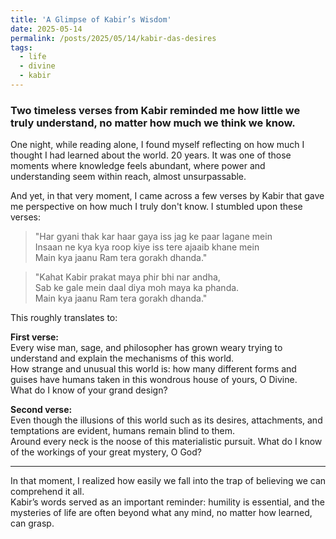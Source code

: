 ```yaml
---
title: 'A Glimpse of Kabir’s Wisdom'
date: 2025-05-14
permalink: /posts/2025/05/14/kabir-das-desires
tags:
  - life
  - divine
  - kabir
---
```


### Two timeless verses from Kabir reminded me how little we truly understand, no matter how much we think we know.

One night, while reading alone, I found myself reflecting on how much I thought I had learned about the world. 20 years. 
It was one of those moments where knowledge feels abundant, where power and understanding seem within reach, almost unsurpassable.

And yet, in that very moment, I came across a few verses by Kabir that gave me perspective on how much I truly don't know.
I stumbled upon these verses:

> "Har gyani thak kar haar gaya iss jag ke paar lagane mein  
> Insaan ne kya kya roop kiye iss tere ajaaib khane mein  
> Main kya jaanu Ram tera gorakh dhanda."

> "Kahat Kabir prakat maya phir bhi nar andha,  
> Sab ke gale mein daal diya moh maya ka phanda.  
> Main kya jaanu Ram tera gorakh dhanda."

This roughly translates to:

**First verse:**  
Every wise man, sage, and philosopher has grown weary trying to understand and explain the mechanisms of this world.  
How strange and unusual this world is: how many different forms and guises have humans taken in this wondrous house of yours, O Divine.  
What do I know of your grand design?

**Second verse:**  
Even though the illusions of this world such as its desires, attachments, and temptations are evident, humans remain blind to them.  
Around every neck is the noose of this materialistic pursuit.
What do I know of the workings of your great mystery, O God?

---

In that moment, I realized how easily we fall into the trap of believing we can comprehend it all.  
Kabir’s words served as an important reminder: humility is essential, and the mysteries of life are often beyond what any mind, no matter how learned, can grasp.